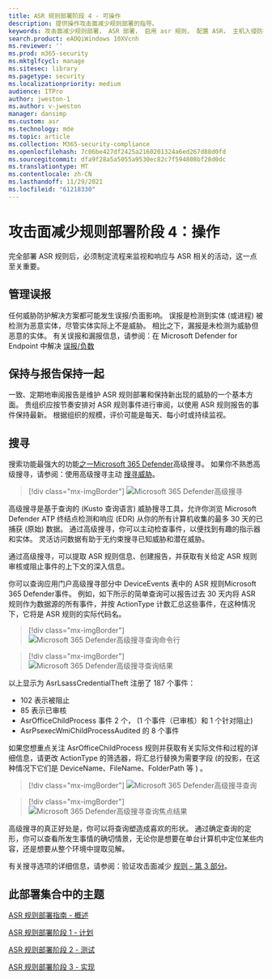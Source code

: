 ```yaml
---
title: ASR 规则部署阶段 4 - 可操作
description: 提供操作攻击面减少规则部署的指导。
keywords: 攻击面减少规则部署， ASR 部署， 启用 asr 规则， 配置 ASR， 主机入侵防护系统， 保护规则， 反攻击规则， 反攻击， 攻击规则， 感染防护规则， Microsoft Defender for Endpoint， 配置 ASR 规则
search.product: eADQiWindows 10XVcnh
ms.reviewer: ''
ms.prod: m365-security
ms.mktglfcycl: manage
ms.sitesec: library
ms.pagetype: security
ms.localizationpriority: medium
audience: ITPro
author: jweston-1
ms.author: v-jweston
manager: dansimp
ms.custom: asr
ms.technology: mde
ms.topic: article
ms.collection: M365-security-compliance
ms.openlocfilehash: 7c06be427df2425a2160201324a6ed267d88d0fd
ms.sourcegitcommit: dfa9f28a5a5055a9530ec82c7f594808bf28d0dc
ms.translationtype: MT
ms.contentlocale: zh-CN
ms.lasthandoff: 11/29/2021
ms.locfileid: "61218330"
---
```

# <a name="attack-surface-reduction-rules-deployment-phase-4-operationalize"></a>攻击面减少规则部署阶段 4：操作

完全部署 ASR 规则后，必须制定流程来监视和响应与 ASR 相关的活动，这一点至关重要。

## <a name="manage-false-positives"></a>管理误报

任何威胁防护解决方案都可能发生误报/负面影响。 误报是检测到实体 (或进程) 被检测为恶意实体，尽管实体实际上不是威胁。 相比之下，漏报是未检测为威胁但恶意的实体。 有关误报和漏报信息，请参阅：在 Microsoft Defender for Endpoint 中解决 [误报/负数](defender-endpoint-false-positives-negatives.md)

## <a name="keeping-up-with-reports"></a>保持与报告保持一起

一致、定期地审阅报告是维护 ASR 规则部署和保持新出现的威胁的一个基本方面。 贵组织应按节奏安排对 ASR 规则事件进行审阅，以使用 ASR 规则报告的事件保持最新。 根据组织的规模，评价可能是每天、每小时或持续监视。

## <a name="hunting"></a>搜寻

搜索功能最强大的功能[之一Microsoft 365 Defender](https://securitycenter.microsoft.com)高级搜寻。 如果你不熟悉高级搜寻，请参阅：使用高级搜寻主动 [搜寻威胁](/windows/security/threat-protection/microsoft-defender-atp/advanced-hunting-overview)。

> [!div class="mx-imgBorder"]
> ![Microsoft 365 Defender高级搜寻](images/asr-defender365-advanced-hunting2.png)

高级搜寻是基于查询的 (Kusto 查询语言) 威胁搜寻工具，允许你浏览 Microsoft Defender ATP 终结点检测和响应 (EDR) 从你的所有计算机收集的最多 30 天的已捕获 (原始) 数据。 通过高级搜寻，你可以主动检查事件，以便找到有趣的指示器和实体。 灵活访问数据有助于无约束搜寻已知威胁和潜在威胁。

通过高级搜寻，可以提取 ASR 规则信息、创建报告，并获取有关给定 ASR 规则审核或阻止事件的上下文的深入信息。

 你可以查询应用门户高级搜寻部分中 DeviceEvents 表中的 ASR 规则Microsoft 365 Defender事件。 例如，如下所示的简单查询可以报告过去 30 天内将 ASR 规则作为数据源的所有事件，并按 ActionType 计数汇总这些事件，在这种情况下，它将是 ASR 规则的实际代码名。

> [!div class="mx-imgBorder"]
> ![Microsoft 365 Defender高级搜寻查询命令行](images/asr-defender365-advanced-hunting3.png)

> [!div class="mx-imgBorder"]
> ![Microsoft 365 Defender高级搜寻查询结果](images/asr-defender365-advanced-hunting4.png)

以上显示为 AsrLsassCredentialTheft 注册了 187 个事件：

- 102 表示被阻止
- 85 表示已审核
- AsrOfficeChildProcess 事件 2 个， (1 个事件（已审核）和 1 个针对阻止) 
- AsrPsexecWmiChildProcessAudited 的 8 个事件

如果您想重点关注 AsrOfficeChildProcess 规则并获取有关实际文件和过程的详细信息，请更改 ActionType 的筛选器，将汇总行替换为需要字段 (的投影，在这种情况下它们是 DeviceName、FileName、FolderPath 等 ) 。

> [!div class="mx-imgBorder"]
> ![Microsoft 365 Defender高级搜寻查询](images/asr-defender365-advanced-hunting4b.png)

> [!div class="mx-imgBorder"]
> ![Microsoft 365 Defender高级搜寻查询焦点结果](images/asr-defender365-advanced-hunting5b.png)

高级搜寻的真正好处是，你可以将查询塑造成喜欢的形状。 通过确定查询的定形，你可以查看所发生事情的确切情景，无论你是想要在单台计算机中定位某些内容，还是想要从整个环境中提取见解。

有关搜寻选项的详细信息，请参阅：验证攻击面减少 [规则 - 第 3 部分](https://techcommunity.microsoft.com/t5/microsoft-defender-for-endpoint/demystifying-attack-surface-reduction-rules-part-3/ba-p/1360968)。

## <a name="topics-in-this-deployment-collection"></a>此部署集合中的主题

[ASR 规则部署指南 - 概述](attack-surface-reduction-rules-deployment.md)

[ASR 规则部署阶段 1 - 计划](attack-surface-reduction-rules-deployment-phase-1.md)

[ASR 规则部署阶段 2 - 测试](attack-surface-reduction-rules-deployment-phase-2.md)

[ASR 规则部署阶段 3 - 实现](attack-surface-reduction-rules-deployment-phase-3.md)
